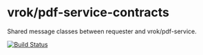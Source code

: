 # vrok/pdf-service-contracts

Shared message classes between requester and vrok/pdf-service.

[![Build Status](https://travis-ci.org/j-schumann/pdf-service-contracts.svg?branch=master)](https://travis-ci.org/j-schumann/pdf-service-contracts)
